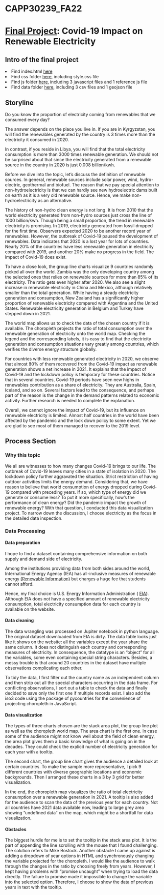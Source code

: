 # CAPP30239_FA22

<h1><a href="https://lyuxueyue.github.io/CAPP30239_FA22/final_project/">Final Project</a>: Covid-19 Impact on Renewable Electricity</h1>
<h2>Intro of the final project</h2>
<li>Find index.html <a href="https://github.com/lyuxueyue/CAPP30239_FA22/blob/main/final_project/index.html">here</a></li>
<li>Find css folder <a href="https://github.com/lyuxueyue/CAPP30239_FA22/blob/main/final_project/css">here</a>, including style.css file</li>
<li>Find js folder <a href="https://github.com/lyuxueyue/CAPP30239_FA22/blob/main/final_project/js">here</a>, including 3 javascript files and 1 reference js file</li>
<li>Find data folder <a href="https://github.com/lyuxueyue/CAPP30239_FA22/blob/main/final_project/data">here</a>, including 3 csv files and 1 geojson file</li>

<h2>Storyline</h2>
<p>
Do you know the proportion of electricity coming from renewables that we consumed every day? 
</p>
The answer depends on the place you live in. If you are in Kyrgyzstan, you will find the renewables generated by the country is 3 times more than the electricity it consumed in 2020. 
<p>
In contrast, if you reside in Libya, you will find that the total electricity consumption is more than 3000 times renewable generation. We should not be surprised about that since the electricity generated from a renewable source in the country in 2020 is just 0.008 billion/kwh.
</p>
<p>
Before we dive into the topic, let’s discuss the definition of renewable sources. In general, renewable sources include solar power, wind, hydro-electric, geothermal and biofuel. The reason that we pay special attention to non-hydroelectricity is that we can hardly see new hydroelectric dams built on earth as it is a very old renewable source. Hence, we make non-hydroelectricity as an alternative.
</p>
<p>
The history of non-hydro clean energy is not long. It is from 2010 that the world electricity generated from non-hydro sources just cross the line of 1000 billion/kwh. Though being a small proportion, the trend in renewable electricity is promising. In 2019, electricity generated from fossil dropped for the first time. Observers expected 2020 to be another record year of renewables. However, the outbreak of Covid-19 paused the development of renewables.
Data indicates that 2020 is a lost year for lots of countries. Nearly 20% of the countries have less renewable generation in electricity compared with 2019, and another 20% make no progress in the field. The impact of Covid-19 does exist.
</p>
<p>
To have a close look, the group line charts visualize 9 countries randomly picked all over the world. Zambia was the only developing country among the selected ones that relies on renewable sources for more than 85% of its electricity. The ratio gets even higher after 2020. We also see a slight increase in renewable electricity in China and Mexico, although relatively smaller than the total generation. While having a steady electricity generation and consumption, New Zealand has a significantly higher proportion of renewable electricity compared with Argentina and the United States. Renewable electricity generation in Belgium and Turkey have stepped down in 2021.
</p>
<p>
The world map allows us to check the data of the chosen country if it is available. The choropleth projects the ratio of total consumption over the renewable generation of electricity onto the world map. Checking the legend and the corresponding labels, it is easy to find that the electricity generation and consumption situations vary greatly among countries, which verifies the diverse energy structure globally. 
</p>
<p>
For countries with less renewable generated electricity in 2020, we observe that almost 80% of them recovered from the Covid-19 impact as renewable generation shows a net increase in 2021. It explains that the impact of Covid-19 and the lockdown policy is temporary for these countries. Notice that in several countries, Covid-19 periods have seen new highs in renewables contribution as a share of electricity. They are Australia, Spain, Iceland, and so on. Several factors lead to the consequence, and perhaps part of the reason is the change in the demand patterns related to economic activity. Further research is needed to complete the explanation.
</p>
<p>
Overall, we cannot ignore the impact of Covid-19, but its influence on renewable electricity is limited. Almost half countries in the world have been affected by the pandemic and the lock down policy to some extent. Yet we are glad to see most of them managed to recover to the 2019 level. 
</p>

<h2>Process Section</h2>
<h3>Why this topic</h3>
We all are witnesses to how many changes Covid-19 brings to our life. The outbreak of Covid-19 leaves many cities in a state of isolation in 2020. The lockdown policy further aggravated the situation. Strict restriction of having outdoor activities limits the energy demand. Considering that, we have reason to believe that world consumption of energy dropped during Covid-19 compared with preceding years. If so, which type of energy did we generate or consume less? To put it more specifically, how’s the performance of clean energy? Did the pandemic impact the growth of renewable energy? With that question, I conducted this data visualization project. To narrow down the discussion, I choose electricity as the focus in the detailed data inspection.


<h3> Data Processing </h3>
<h4> Data preparation</h4>

<p>I hope to find a dataset containing comprehensive information on both supply and demand side of electricity. </p>
<p>
Among the institutions providing data from both sides around the world, International Energy Agency (IEA) has all-inclusive measures of renewable energy <a href="https://www.iea.org/data-and-statistics/data-sets/?filter=renewables">(Renewable Information)</a> but charges a huge fee that students cannot afford. </p>
<p>Hence, my final choice is U.S. Energy Information Administration ( <a href="https://www.eia.gov/">EIA</a>). Although EIA does not have a specified amount of renewable electricity consumption, total electricity consumption data for each country is available on the website.
</p>

<h4>Data cleaning</h4> 

The data wrangling was processed on Jupiter notebook in python language. The original dataset downloaded from EIA is dirty. The data table looks just like it shows on the website: all the variables except the year share the same column. It does not distinguish each country and corresponding measures of electricity. In consequence, the datatype is an “object” for all the variables, some even containing special string characters. Besides, a messy trouble is that around 20 countries in the dataset have multiple observations complicating each other. 

To tidy the data, I first filter out the country name as an independent column and then strip out all the special characters occurring in the data frame. For conflicting observations, I sort out a table to check the data and finally decided to save only the first one if multiple records exist.
I also add the iso3 code using the package of pycountries for the convenience of projecting choropleth in JavaScript. 

<h4>Data visualization</h4> 

The types of three charts chosen are the stack area plot, the group line plot as well as the choropleth world map. The area chart is the first one. In case some of the audience might not know well about the field of clean energy, the area plot gives them a basic knowledge of what is going on in the decades. They could check the explicit number of electricity generation for each year with a tooltip.

The second chart, the group line chart gives the audience a detailed look at certain countries. To make the sample more representative, I pick 9 different countries with diverse geographic locations and economic backgrounds. Then I arranged these charts in a 3 by 3 grid for better visualization.

In the end, the choropleth map visualizes the ratio of total electricity consumption over a renewable generation in 2021. A tooltip is also added for the audience to scan the data of the previous year for each country. Not all countries have 2021 data available now, leading to large grey area showing “undefined data” on the map, which might be a shortfall for data visualization. 

<h4>Obstacles</h4>
The biggest hurdle for me is to set the tooltip in the stack area plot. It is the part of appending the line scrolling with the mouse that I found challenging. The solution refers to Mike Bostock. Another obstacle I came up against is adding a dropdown of year options in HTML and synchronously changing the variable projected for the choropleth. I would like the audience to walk through the changes in the ratio by choosing freely from years. However, I kept having problems with “promise uncaught” when trying to load the data directly. The failure to promise made it impossible to change the variable into the selected option. Therefore, I choose to show the data of previous years in text with the tooltip.
